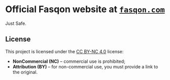 # Official **Fasqon website** at [`fasqon.com`](https://fasqon.com)
Just Safe.

## License
This project is licensed under the [CC BY-NC 4.0](https://creativecommons.org/licenses/by-nc/4.0/) license:
- **NonCommercial (NC)** – commercial use is prohibited;
- **Attribution (BY)** – for non-commercial use, you must provide a link to the original.
